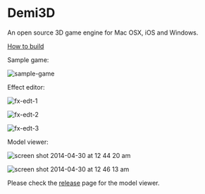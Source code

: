 Demi3D
======

An open source 3D game engine for Mac OSX, iOS and Windows.

[How to build](https://github.com/wangyanxing/Demi3D/blob/master/Build.md)

Sample game:

![sample-game](https://raw.github.com/wangyanxing/Demi3D/master/screenshots/sample-game.png)

Effect editor:

![fx-edt-1](https://raw.github.com/wangyanxing/Demi3D/master/screenshots/fx-edt-1.png)

![fx-edt-2](https://raw.github.com/wangyanxing/Demi3D/master/screenshots/fx-edt-2.png)

![fx-edt-3](https://raw.github.com/wangyanxing/Demi3D/master/screenshots/fx-edt-3.png)

Model viewer:

![screen shot 2014-04-30 at 12 44 20 am](https://cloud.githubusercontent.com/assets/5952436/2838812/f42196c6-d03b-11e3-9489-99ce923b616b.png)

![screen shot 2014-04-30 at 12 46 13 am](https://cloud.githubusercontent.com/assets/5952436/2838813/f61aaed6-d03b-11e3-8f6e-930141359a71.png)

Please check the [release](https://github.com/wangyanxing/Demi3D/releases) page for the model viewer.
